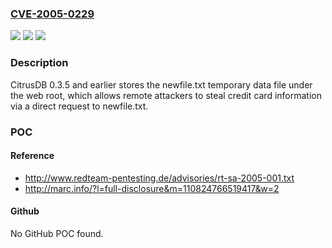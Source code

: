 ### [CVE-2005-0229](https://cve.mitre.org/cgi-bin/cvename.cgi?name=CVE-2005-0229)
![](https://img.shields.io/static/v1?label=Product&message=n%2Fa&color=blue)
![](https://img.shields.io/static/v1?label=Version&message=n%2Fa&color=blue)
![](https://img.shields.io/static/v1?label=Vulnerability&message=n%2Fa&color=brighgreen)

### Description

CitrusDB 0.3.5 and earlier stores the newfile.txt temporary data file under the web root, which allows remote attackers to steal credit card information via a direct request to newfile.txt.

### POC

#### Reference
- http://www.redteam-pentesting.de/advisories/rt-sa-2005-001.txt
- http://marc.info/?l=full-disclosure&m=110824766519417&w=2

#### Github
No GitHub POC found.

